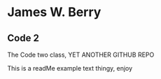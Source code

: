 # James W. Berry
## Code 2

The Code two class, YET ANOTHER GITHUB REPO

This is a readMe example text thingy, enjoy
